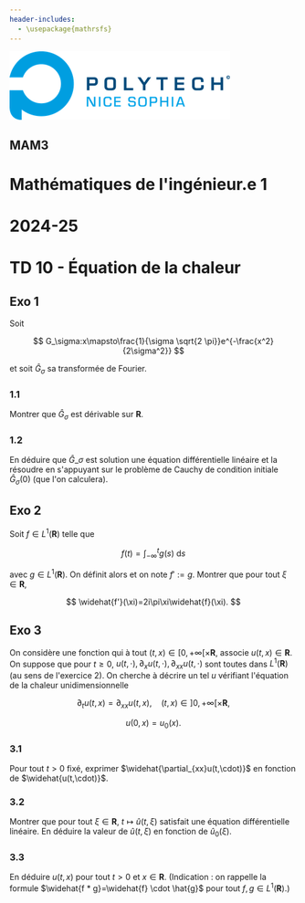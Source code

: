 ```yaml
---
header-includes:
  - \usepackage{mathrsfs}
---
```

![PNS](../logo-pns.png)
## MAM3
# Mathématiques de l'ingénieur.e 1
# 2024-25

# TD 10 - Équation de la chaleur

## Exo 1 

Soit

$$
G_\sigma:x\mapsto\frac{1}{\sigma \sqrt{2 \pi}}e^{-\frac{x^2}{2\sigma^2}}
$$

et soit $\widehat{G}_\sigma$ sa transformée de Fourier.

### 1.1
Montrer que $\widehat{G}_\sigma$ est dérivable sur $\mathbf{R}$.

### 1.2
En déduire que $\widehat{G}\_\sigma$ est solution une équation différentielle linéaire et la résoudre en s'appuyant sur le problème de Cauchy de condition initiale $\widehat{G}_\sigma(0)$ (que l'on calculera).

## Exo 2
Soit $f \in L^1(\mathbf{R})$ telle que

$$
f(t) = \int_{-\infty}^t g(s)\ \mathrm{d}s
$$

avec $g \in L^1(\mathbf{R})$. On définit alors et on note $f':=g$.
Montrer que pour tout $\xi \in \mathbf{R}$,

$$
\widehat{f'}(\xi)=2i\pi\xi\widehat{f}(\xi).
$$

## Exo 3
On considère une fonction qui à tout $(t,x)\in [0,+\infty[\times \mathbf{R}$, associe $u(t,x)\in \mathbf{R}.$ On suppose que pour $t\geq 0$, $u(t,\cdot), \partial_x u(t,\cdot), \partial_{xx} u(t,\cdot)$ sont toutes dans $L^1(\mathbf{R})$ (au sens de l'exercice 2).
On cherche à décrire un tel $u$ vérifiant l'équation de la chaleur unidimensionnelle

$$ \partial_t u(t,x) = \partial_{xx}u(t,x),\quad (t,x) \in ]0,+\infty[\times \mathbf{R}, $$

$$ u(0,x) = u_0(x). $$

### 3.1
Pour tout $t> 0$ fixé, exprimer $\widehat{\partial_{xx}u(t,\cdot)}$ en fonction de $\widehat{u(t,\cdot)}$. 

### 3.2
Montrer que pour tout $\xi \in \mathbf{R}$, $t\mapsto \widehat{u}(t,\xi)$ satisfait une équation différentielle linéaire. En déduire la valeur de $\widehat{u}(t,\xi)$ en fonction de $\widehat{u}_0(\xi)$.

### 3.3
En déduire $u(t,x)$ pour tout $t>0$ et $x\in \mathbf{R}$. (Indication : on rappelle la formule $\widehat{f * g}=\widehat{f} \cdot \hat{g}$ pour tout $f,g \in L^1(\mathbf{R})$.)
